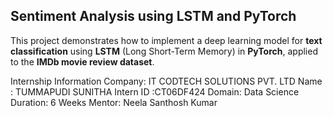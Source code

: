## Sentiment Analysis using LSTM and PyTorch

This project demonstrates how to implement a deep learning model for **text classification** using **LSTM** (Long Short-Term Memory) in **PyTorch**,
applied to the **IMDb movie review dataset**.

Internship Information
Company: IT CODTECH SOLUTIONS PVT. LTD 
Name : TUMMAPUDI SUNITHA 
Intern ID :CT06DF424 Domain: Data Science Duration: 6 Weeks Mentor: Neela Santhosh Kumar
